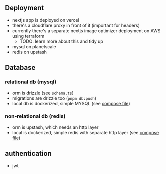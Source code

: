 ## Deployment

- nextjs app is deployed on vercel
- there's a cloudflare proxy in front of it (important for headers)
- currently there's a separate nextjs image optimizer deployment on AWS using terraform
  - TODO: learn more about this and tidy up
- mysql on planetscale
- redis on upstash

## Database

### relational db (mysql)

- orm is drizzle (see `schema.ts`)
- migrations are drizzle too (`pnpm db:push`)
- local db is dockerized, simple MYSQL (see [compose file](_infrastructure/docker-compose.yml))

### non-relational db (redis)

- orm is upstash, which needs an http layer
- local is dockerized, simple redis with separate http layer (see [compose file](_infrastructure/docker-compose.yml))

## authentication

- jwt

